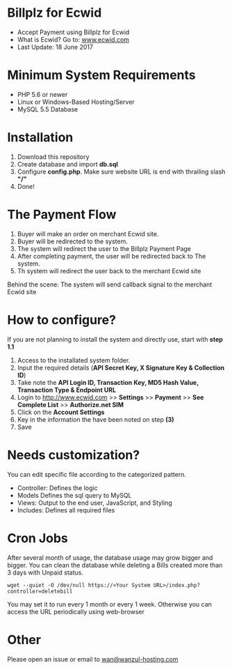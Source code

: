 # Billplz for Ecwid

* Accept Payment using Billplz for Ecwid
* What is Ecwid? Go to: www.ecwid.com
* Last Update: 18 June 2017

# Minimum System Requirements

* PHP 5.6 or newer
* Linux or Windows-Based Hosting/Server
* MySQL 5.5 Database

# Installation

1. Download this repository
2. Create database and import **db.sql**
3. Configure **config.php**. Make sure website URL is end with thrailing slash **"/"**
4. Done!

# The Payment Flow

1. Buyer will make an order on merchant Ecwid site.
2. Buyer will be redirected to the system.
3. The system will redirect the user to the Billplz Payment Page
4. After completing payment, the user will be redirected back to The system.
5. Th system will redirect the user back to the merchant Ecwid site

Behind the scene: The system will send callback signal to the merchant Ecwid site

# How to configure?

If you are not planning to install the system and directly use, start with **step 1.1**

1. Access to the installated system folder.
2. Input the required details (**API Secret Key, X Signature Key & Collection ID**)
3. Take note the **API Login ID, Transaction Key, MD5 Hash Value, Transaction Type & Endpoint URL**
4. Login to http://www.ecwid.com >> **Settings** >> **Payment** >> **See Complete List** >> **Authorize.net SIM**
5. Click on the **Account Settings**
6. Key in the information the have been noted on step **(3)**
7. Save

# Needs customization?

You can edit specific file according to the categorized pattern. 

  * Controller: Defines the logic
  * Models Defines the sql query to MySQL
  * Views: Output to the end user, JavaScript, and Styling
  * Includes: Defines all required files
  
# Cron Jobs

After several month of usage, the database usage may grow bigger and bigger. You can clean the database while deleting a Bills created more than 3 days with Unpaid status.

```
wget --quiet -O /dev/null https://<Your System URL>/index.php?controller=deletebill
```
You may set it to run every 1 month or every 1 week. Otherwise you can access the URL periodically using web-browser

# Other

Please open an issue or email to wan@wanzul-hosting.com
